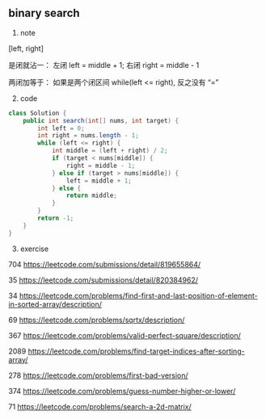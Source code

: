 ## binary search
1. note

[left, right]

是闭就沾一： 左闭 left = middle + 1; 右闭 right = middle - 1

两闭加等于： 如果是两个闭区间 while(left <= right), 反之没有 “=”

2. code
```java
class Solution {
    public int search(int[] nums, int target) {
        int left = 0;
        int right = nums.length - 1;
        while (left <= right) {
            int middle = (left + right) / 2;
            if (target < nums[middle]) {
                right = middle - 1;
            } else if (target > nums[middle]) {
                left = middle + 1;
            } else {
                return middle;
            }
        }
        return -1;
    }
}
```


3. exercise

704 https://leetcode.com/submissions/detail/819655864/

35 https://leetcode.com/submissions/detail/820384962/ 

34 https://leetcode.com/problems/find-first-and-last-position-of-element-in-sorted-array/description/

69 https://leetcode.com/problems/sqrtx/description/

367 https://leetcode.com/problems/valid-perfect-square/description/

2089 https://leetcode.com/problems/find-target-indices-after-sorting-array/

278 https://leetcode.com/problems/first-bad-version/

374 https://leetcode.com/problems/guess-number-higher-or-lower/

71 https://leetcode.com/problems/search-a-2d-matrix/
